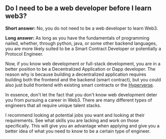 ## Do I need to be a web developer before I learn web3?

**Short answer:** No, you do not need to be a web developer to learn Web3. 

**Long answer:** As long as you have the fundamentals of programming nailed, whether, through python, java, or some other backend languages, you are more likely suited to be a Smart Contract Developer or potentially a Protocol Engineer. 

Now, if you know web development or full-stack development, you are in a better position to be a Decentralized Application or Dapp developer. The reason why is because building a decentralized application requires building both the frontend and the backend (smart contract), but you could also just build frontend with existing smart contracts or the [Hyperverse](https://www.decentology.com/hyperverse). 

In essence, don't let the fact that you don't know web development deter you from pursuing a career in Web3. There are many different types of engineers that all require unique talent stacks. 

I recommend looking at potential jobs you want and looking at their requirements. See what skills you are lacking and work on those specifically. This will give you an advantage when applying and give you a better idea of what you need to know to be a certain type of engineer. 